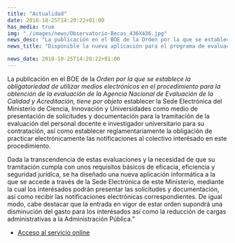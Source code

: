 ```yaml
---
title: "Actualidad"
date: 2018-10-25T14:20:22+01:00
has_media: true
img: "./images/news/Observatorio-Becas_436X436.jpg"
news_desc: "La publicación en el BOE de la Orden por la que se establece la obligatoriedad de utilizar medios electrónicos en el procedimiento para la obtención de la evaluación de la Agencia Nacional de Evaluación de la Calidad y Acreditación, tiene por objeto establecer la Sede Electrónica del Ministerio de Ciencia, Innovación y Universidades como medio de presentación de solicitudes y documentación para la tramitación de la evaluación del personal docente e investigador universitario para su contratación, así como establecer reglamentariamente la obligación de practicar electrónicamente las notificaciones al colectivo interésado en este procedimiento."
news_title: "Disponible la nueva aplicación para el programa de evaluación de profesorado universitario (PEP)"

news_date: 2018-10-25T14:20:22+01:00
---
```

<p>La publicaci&oacute;n en el BOE de la<span>&nbsp;</span><em>Orden por la que se establece la obligatoriedad de utilizar medios electr&oacute;nicos en el procedimiento para la obtenci&oacute;n de la evaluaci&oacute;n de la Agencia Nacional de Evaluaci&oacute;n de la Calidad y Acreditaci&oacute;n, tiene por objeto</em>&nbsp;establecer la Sede Electr&oacute;nica del Ministerio de Ciencia, Innovaci&oacute;n y Universidades como medio de presentaci&oacute;n de solicitudes y documentaci&oacute;n&nbsp;para la tramitaci&oacute;n de la evaluaci&oacute;n del personal docente e investigador universitario para su contrataci&oacute;n, as&iacute; como establecer reglamentariamente la obligaci&oacute;n de practicar electr&oacute;nicamente las notificaciones al colectivo interésado en este procedimiento.</p>
<p>Dada la transcendencia de estas evaluaciones y la necesidad de que su tramitaci&oacute;n cumpla con unos requisitos b&aacute;sicos de eficacia, eficiencia y seguridad jur&iacute;dica, se ha dise&ntilde;ado una nueva aplicaci&oacute;n inform&aacute;tica a la que se accede a trav&eacute;s de la Sede Electr&oacute;nica de este Ministerio, mediante la cual los interésados podr&aacute;n presentar las solicitudes y documentaci&oacute;n, as&iacute; como recibir las notificaciones electr&oacute;nicas correspondientes. De igual modo, cabe destacar que la entrada en vigor de estar orden&nbsp;supondr&aacute; una disminuci&oacute;n del gasto para los interésados as&iacute; como la reducci&oacute;n de cargas administrativas a la Administraci&oacute;n P&uacute;blica.&rdquo;</p>
<ul>
<li><a href="https://sede.educacion.gob.es/sede/filtrosso/loginint.jjsp?sso=S&amp;idConvocatoria=1132" title="Ir a 'Acceso al servicio online', en ventana nueva" target="_blank" rel="noopener">Acceso al servicio online</a></li>
</ul>